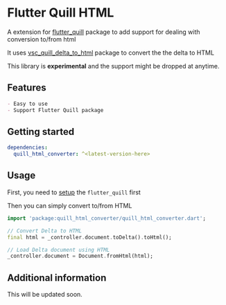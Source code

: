 # Flutter Quill HTML
A extension for [flutter_quill](https://pub.dev/packages/flutter_quill) package to add support for dealing with conversion to/from html

It uses [vsc_quill_delta_to_html](https://pub.dev/packages/vsc_quill_delta_to_html) package to convert the the delta to HTML

This library is **experimental** and the support might be dropped at anytime.

## Features

```markdown
- Easy to use
- Support Flutter Quill package
```

## Getting started

```yaml
dependencies:
  quill_html_converter: ^<latest-version-here>
```

## Usage

First, you need to [setup](../README.md#usage) the `flutter_quill` first

Then you can simply convert to/from HTML

```dart
import 'package:quill_html_converter/quill_html_converter.dart';

// Convert Delta to HTML
final html = _controller.document.toDelta().toHtml();

// Load Delta document using HTML
_controller.document = Document.fromHtml(html);
```

## Additional information

This will be updated soon.
